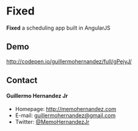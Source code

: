 Fixed
======
**Fixed** a scheduling app built in AngularJS

## Demo
http://codepen.io/guillermohernandez/full/gPejyJ/

## Contact
#### Guillermo Hernandez Jr
* Homepage: http://memohernandez.com
* E-mail: guillermohernandez@gmail.com
* Twitter: [@MemoHernandezJr](https://twitter.com/MemoHernandezJr "MemoHernandezJr on Twitter")
